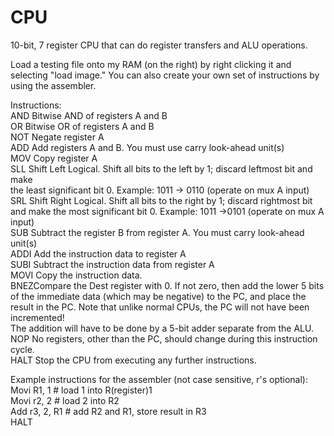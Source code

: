 # CPU
10-bit, 7 register CPU that can do register transfers and ALU operations.  
  
Load a testing file onto my RAM (on the right) by right clicking it and selecting "load image." You can also create your own set of instructions by using the assembler.   
  
Instructions:  
AND Bitwise AND of registers A and B  
OR Bitwise OR of registers A and B  
NOT Negate register A  
ADD Add registers A and B. You must use carry look-ahead unit(s)  
MOV Copy register A  
SLL Shift Left Logical. Shift all bits to the left by 1; discard leftmost bit and make  
the least significant bit 0. Example: 1011 -> 0110 (operate on mux A input)  
SRL Shift Right Logical. Shift all bits to the right by 1; discard rightmost bit and make the most significant bit 0. Example: 1011 ->0101 (operate on mux A input)  
SUB Subtract the register B from register A. You must carry look-ahead unit(s)  
ADDI Add the instruction data to register A  
SUBI Subtract the instruction data from register A  
MOVI Copy the instruction data.  
BNEZCompare the Dest register with 0. If not zero, then add the lower 5 bits of the immediate data (which may be negative) to the PC, and place the result in the PC. Note that unlike normal CPUs, the PC will not have been incremented!  
The addition will have to be done by a 5-bit adder separate from the ALU.  
NOP No registers, other than the PC, should change during this instruction cycle.  
HALT Stop the CPU from executing any further instructions.  
  
Example instructions for the assembler (not case sensitive, r's optional):  
Movi R1, 1 # load 1 into R(register)1  
Movi r2, 2 # load 2 into R2  
Add r3, 2, R1 # add R2 and R1, store result in R3  
HALT
